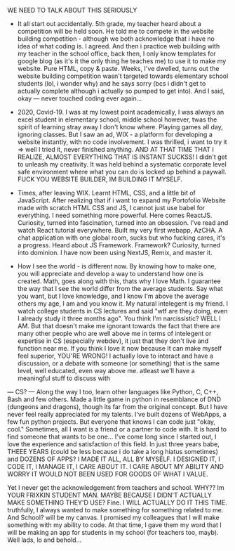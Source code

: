 
WE NEED TO TALK ABOUT THIS SERIOUSLY 

- It all start out accidentally. 5th grade, my teacher heard about a competition will be held soon. He told me to compete in the website building competition - although we both acknowledge that i have no idea of what coding is. I agreed. And then i practice web building with my teacher in the school office, back then, I only know templates for google blog (as it's it the only thing he teaches me) to use it to make my website. Pure HTML, copy & paste. Weeks, I've dwelled, turns out the website building competition wasn't targeted towards elementary school students (lol, i wonder why) and he says sorry (bcs i didn't get to actually complete although i actually so pumped to get into). And I said, okay — never touched coding ever again...

- 2020, Covid-19. I was at my lowest point academically, I was always an excel student in elementary school, middle school however, twas the spirit of learning stray away I don't know where. Playing games all day, ignoring classes. But I saw an ad, WIX - a platform for developing a website instantly, with no code involvement. I was thrilled, i want to try it => well I tried it, never finished anything. AND AT THAT TIME THAT I REALIZE, ALMOST EVERYTHING THAT IS INSTANT SUCKSS! I didn't get to unleash my creativity. It was held behind a systematic corporate level safe environment where what you can do is locked up behind a paywall. FUCK YOU WEBSITE BUILDER, IM BUILDING IT MYSELF.

- Times, after leaving WIX. Learnt HTML, CSS, and a little bit of JavaScript. After realizing that if i want to expand my Portofolio Website made with scratch HTML CSS and JS, I cannot just use babel for everything. I need something more powerful. Here comes ReactJS. Curiosity, turned into fascination, turned into an obsession. I've read and watch React tutorial everywhere. Built my very first webapp, AzCHA. A chat application with one global room, sucks but who fucking cares, it's a progress. Heard about JS Framework. Framework? Curiosity, turned into dominion. I have now been using NextJS, Remix, and master it. 

- How I see the world - is different now. By knowing how to make one, you will appreciate and develop a way to understand how one is created. Math, goes along with this, thats why I love Math. I guarantee the way that I see the world differ from the average students. Say what you want, but I love knowledge, and I know I'm above the average others my age, I am and you know it. My natural intelegent is my friend. I watch college students in CS lectures and said "wtf are they doing, even I already study it three months ago". You think I'm narcissistic? WELL I AM. But that doesn't make me ignorant towards the fact that there are many other people who are well above me in terms of intelegent or expertise in CS (especially webdev), it just that they don't live and function near me. If you think I love it now because It can make myself feel superior, YOU'RE WRONG! I actually love to interact and have a discussion, or a debate with someone (or something) that is the same level, well educated, even way above me. atleast we'll have a meaningful stuff to discuss with 

— CS? —
Along the way I too, learn other languages like Python, C, C++, Bash and few others. Made a little game in python in resemblance of DND (dungeons and dragons), though its far from the original concept. But I have never feel really appreciated for my talents. I've built dozens of WebApps, a few fun python projects. But everyone that knows I can code just "okay, cool." Sometimes, all I want is a friend or a partner to code with. It is hard to find someone that wants to be one... I've come long since I started out, I love the experience and satisfaction of this field. In just three years babe, THEEE YEARS (could be less because i do take a long hiatus sometimes) and DOZENS OF APPS? I MADE IT ALL, ALL BY MYSELF. I DESIGNED IT, I CODE IT, I MANAGE IT, I CARE ABOUT IT. I CARE ABOUT MY ABILITY AND WORRY IT WOULD NOT BEEN USED FOR GOODS OF WHAT I VALUE. 

Yet I never get the acknowledgement from teachers and school. WHY?? Im YOUR FRIXKIN STUDENT MAN. MAYBE BECAUSE I DIDN'T ACTUALLY MAKE SOMETHING THEY'D USE? Fine. I WILL ACTUALLY DO IT THIS TIME. truthfully, I always wanted to make something for something related to me. And School? will be my canvas. I promised my colleagues that I will make something with my ability to code. At that time, I gave them my word that I will be making an app for students in my school (for teachers too, mayb). Well lads, lo and behold... 